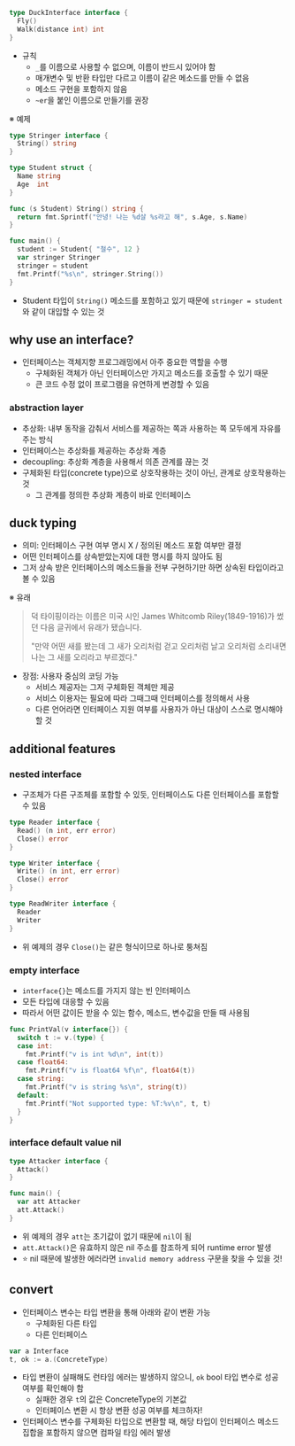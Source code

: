 ```go
type DuckInterface interface {
  Fly()
  Walk(distance int) int
}
```

- 규칙
  - `_`를 이름으로 사용할 수 없으며, 이름이 반드시 있어야 함
  - 매개변수 및 반환 타입만 다르고 이름이 같은 메소드를 만들 수 없음
  - 메소드 구현을 포함하지 않음
  - `~er`을 붙인 이름으로 만들기를 권장

※ 예제

```go
type Stringer interface {
  String() string
}

type Student struct {
  Name string
  Age  int
}

func (s Student) String() string {
  return fmt.Sprintf("안녕! 나는 %d살 %s라고 해", s.Age, s.Name)
}

func main() {
  student := Student{ "철수", 12 }
  var stringer Stringer
  stringer = student
  fmt.Printf("%s\n", stringer.String())
}
```

- Student 타입이 `String()` 메소드를 포함하고 있기 때문에 `stringer = student`와 같이 대입할 수 있는 것

## why use an interface?

- 인터페이스는 객체지향 프로그래밍에서 아주 중요한 역할을 수행
  - 구체화된 객체가 아닌 인터페이스만 가지고 메소드를 호출할 수 있기 때문
  - 큰 코드 수정 없이 프로그램을 유연하게 변경할 수 있음

### abstraction layer

- 추상화: 내부 동작을 감춰서 서비스를 제공하는 쪽과 사용하는 쪽 모두에게 자유를 주는 방식
- 인터페이스는 추상화를 제공하는 추상화 계층
- decoupling: 추상화 계층을 사용해서 의존 관계를 끊는 것
- 구체화된 타입(concrete type)으로 상호작용하는 것이 아닌, 관계로 상호작용하는 것
  - 그 관계를 정의한 추상화 계층이 바로 인터페이스

## duck typing

- 의미: 인터페이스 구현 여부 명시 X / 정의된 메소드 포함 여부만 결정
- 어떤 인터페이스를 상속받았는지에 대한 명시를 하지 않아도 됨
- 그저 상속 받은 인터페이스의 메소드들을 전부 구현하기만 하면 상속된 타입이라고 볼 수 있음

※ 유래

> 덕 타이핑이라는 이름은 미국 시인 James Whitcomb Riley(1849-1916)가 썼던 다음 글귀에서 유래가 됐습니다.
>
> "만약 어떤 새를 봤는데 그 새가 오리처럼 걷고 오리처럼 날고 오리처럼 소리내면 나는 그 새를 오리라고 부르겠다."

- 장점: 사용자 중심의 코딩 가능
  - 서비스 제공자는 그저 구체화된 객체만 제공
  - 서비스 이용자는 필요에 따라 그때그때 인터페이스를 정의해서 사용
  - 다른 언어라면 인터페이스 지원 여부를 사용자가 아닌 대상이 스스로 명시해야 할 것

## additional features

### nested interface

- 구조체가 다른 구조체를 포함할 수 있듯, 인터페이스도 다른 인터페이스를 포함할 수 있음

```go
type Reader interface {
  Read() (n int, err error)
  Close() error
}

type Writer interface {
  Write() (n int, err error)
  Close() error
}

type ReadWriter interface {
  Reader
  Writer
}
```

- 위 예제의 경우 `Close()`는 같은 형식이므로 하나로 퉁쳐짐

### empty interface

- `interface{}`는 메소드를 가지지 않는 빈 인터페이스
- 모든 타입에 대응할 수 있음
- 따라서 어떤 값이든 받을 수 있는 함수, 메소드, 변수값을 만들 때 사용됨

```go
func PrintVal(v interface{}) {
  switch t := v.(type) {
  case int:
    fmt.Printf("v is int %d\n", int(t))
  case float64:
    fmt.Printf("v is float64 %f\n", float64(t))
  case string:
    fmt.Printf("v is string %s\n", string(t))
  default:
    fmt.Printf("Not supported type: %T:%v\n", t, t)
  }
}
```

### interface default value nil

```go
type Attacker interface {
  Attack()
}

func main() {
  var att Attacker
  att.Attack()
}
```

- 위 예제의 경우 `att`는 초기값이 없기 때문에 `nil`이 됨
- `att.Attack()`은 유효하지 않은 nil 주소를 참조하게 되어 runtime error 발생
- ⭐ nil 때문에 발생한 에러라면 `invalid memory address` 구문을 찾을 수 있을 것!

## convert

- 인터페이스 변수는 타입 변환을 통해 아래와 같이 변환 가능
  - 구체화된 다른 타입
  - 다른 인터페이스

```go
var a Interface
t, ok := a.(ConcreteType)
```

- 타입 변환이 실패해도 런타임 에러는 발생하지 않으니, `ok` bool 타입 변수로 성공 여부를 확인해야 함
  - 실패한 경우 `t`의 값은 ConcreteType의 기본값
  - 인터페이스 변환 시 항상 변환 성공 여부를 체크하자!
- 인터페이스 변수를 구체화된 타입으로 변환할 때, 해당 타입이 인터페이스 메소드 집합을 포함하지 않으면 컴파일 타임 에러 발생
